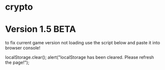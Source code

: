# crypto

# Version 1.5 BETA

to fix current game version not loading use the script below and paste it into browser console!

localStorage.clear();
alert("localStorage has been cleared. Please refresh the page!");
